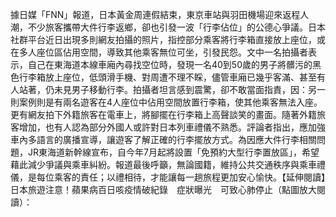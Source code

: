 據日媒「FNN」報道，日本黃金周連假結束，東京車站與羽田機場迎來返程人潮，不少旅客攜帶大件行李返鄉，卻也引發一波「行李佔位」的公德心爭議。日本社群平台近日出現多則網友拍攝的照片，指控部分乘客將行李箱直接放上座位，或在多人座位區佔用空間，導致其他乘客無位可坐，引發民怨。文中一名拍攝者表示，自己在東海道本線車廂內尋找空位時，發現一名40到50歲的男子將髒污的黑色行李箱放上座位，低頭滑手機、對周遭不理不睬，儘管車廂已幾乎客滿、甚至有人站著，仍未見男子移動行李。拍攝者坦言感到震驚，卻不敢當面指責，因：另一則案例則是有兩名遊客在4人座位中佔用空間放置行李箱，使其他乘客無法入座。更有網友拍下外籍旅客在電車上，將腳擺在行李箱上高聲談笑的畫面。隨著外籍旅客增加，也有人認為部分外國人或許對日本列車禮儀不熟悉。評論者指出，應加強車內多語言的廣播宣導，讓遊客了解正確的行李擺放方式。為因應大件行李相關問題，JR東海道新幹線宣布，自今年7月起將設置「免預約大型行李置放區」，希望藉此減少爭議與乘車糾紛。報道最後呼籲，無論國籍，維持公共交通秩序與乘車禮儀，是每位乘客的責任；以禮相待，才能讓每一趟旅程更加安心愉快。【延伸閱讀】日本旅遊注意！蘋果病百日咳疫情破紀錄　症狀曝光　可致心肺停止（點圖放大閱讀）：
